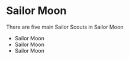 <h1>Sailor Moon</h1> 
<p>There are five main Sailor Scouts in Sailor Moon</p>
<ul>
<li>Sailor Moon</li>
<li>Sailor Moon</li>
<li>Sailor Moon</li>
